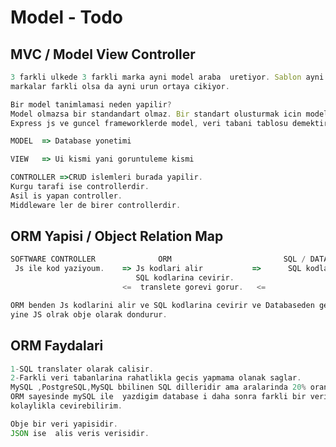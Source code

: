 # Model - Todo

##

##

##

## MVC / Model View Controller

```jsx
3 farkli ulkede 3 farkli marka ayni model araba  uretiyor. Sablon ayni olunca
markalar farkli olsa da ayni urun ortaya cikiyor.

Bir model tanimlamasi neden yapilir?
Model olmazsa bir standandart olmaz. Bir standart olusturmak icin model yapisi kullanirim.
Express js ve guncel frameworklerde model, veri tabani tablosu demektir.

```

```jsx
MODEL  => Database yonetimi

VIEW   => Ui kismi yani goruntuleme kismi

CONTROLLER =>CRUD islemleri burada yapilir.
Kurgu tarafi ise controllerdir.
Asil is yapan controller.
Middleware ler de birer controllerdir.
```

## ORM Yapisi / Object Relation Map

```jsx
SOFTWARE CONTROLLER              ORM                         SQL / DATABASE
 Js ile kod yaziyoum.    => Js kodlari alir           =>      SQL kodlari
                            SQL kodlarina cevirir.
                         <=  translete gorevi gorur.   <=

ORM benden Js kodlarini alir ve SQL kodlarina cevirir ve Databaseden gelen SQL kodlarini da
yine JS olrak obje olarak dondurur.
```

## ORM Faydalari

```jsx
1-SQL translater olarak calisir.
2-Farkli veri tabanlarina rahatlikla gecis yapmama olanak saglar.
MySQL ,PostgreSQL,MySQL bbilinen SQL dilleridir ama aralarinda 20% oraninda farklar olabilir.
ORM sayesinde mySQL ile  yazdigim database i daha sonra farkli bir veri tabani diline
kolaylikla cevirebilirim.
```

```jsx
Obje bir veri yapisidir.
JSON ise  alis veris verisidir.

```

```jsx

```

```jsx

```

```jsx

```

```jsx

```

```jsx

```
